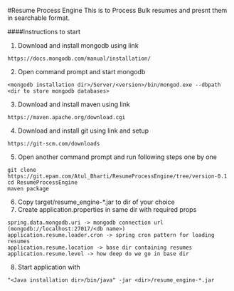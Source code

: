 #Resume Process Engine
This is to Process Bulk resumes and presnt them in searchable format.

####Instructions to start
1. Download and install mongodb using link
```
https://docs.mongodb.com/manual/installation/
```
2. Open command prompt and start mongodb
```
<mongodb installation dir>/Server/<version>/bin/mongod.exe --dbpath <dir to store mongodb databases>
```
3. Download and install maven using link
```
https://maven.apache.org/download.cgi
```
4. Download and install git using link and setup 
```
https://git-scm.com/downloads
```
5. Open another command prompt and run following steps one by one
```
git clone https://git.epam.com/Atul_Bharti/ResumeProcessEngine/tree/version-0.1
cd ResumeProcessEngine
maven package
```
6. Copy target/resume_engine-*.jar to dir of your choice
7. Create application.properties in same dir with required props
```
spring.data.mongodb.uri -> mongodb connection url (mongodb://localhost:27017/<db name>)
application.resume.loader.cron -> spring cron pattern for loading resumes
application.resume.location -> base dir containing resumes
application.resume.level -> how deep do we go in base dir
```
8. Start application with
```
"<Java installation dir>/bin/java" -jar <dir>/resume_engine-*.jar
```
